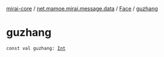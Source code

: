 [mirai-core](../../index.md) / [net.mamoe.mirai.message.data](../index.md) / [Face](index.md) / [guzhang](./guzhang.md)

# guzhang

`const val guzhang: `[`Int`](https://kotlinlang.org/api/latest/jvm/stdlib/kotlin/-int/index.html)